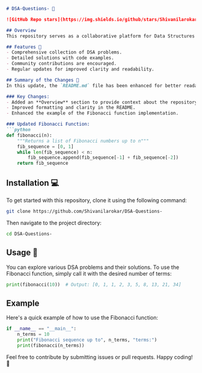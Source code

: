 ```markdown
# DSA-Questions- 🤖

![GitHub Repo stars](https://img.shields.io/github/stars/Shivanilarokar/DSA-Questions-) ![License](https://img.shields.io/badge/license-MIT-blue.svg)

## Overview
This repository serves as a collaborative platform for Data Structures and Algorithms (DSA) enthusiasts. It contains various DSA problems along with their solutions aimed at helping developers improve their coding skills.

## Features 🌟
- Comprehensive collection of DSA problems.
- Detailed solutions with code examples.
- Community contributions are encouraged.
- Regular updates for improved clarity and readability.

## Summary of the Changes 🔄
In this update, the `README.md` file has been enhanced for better readability and clarity. The following changes were made:

### Key Changes:
- Added an **Overview** section to provide context about the repository.
- Improved formatting and clarity in the README.
- Enhanced the example of the Fibonacci function implementation.

### Updated Fibonacci Function:
```python
def fibonacci(n):
    """Returns a list of Fibonacci numbers up to n"""
    fib_sequence = [0, 1]
    while len(fib_sequence) < n:
        fib_sequence.append(fib_sequence[-1] + fib_sequence[-2])
    return fib_sequence
```

## Installation 💻
To get started with this repository, clone it using the following command:
```bash
git clone https://github.com/Shivanilarokar/DSA-Questions-
```
Then navigate to the project directory:
```bash
cd DSA-Questions-
```

## Usage 🚀
You can explore various DSA problems and their solutions. To use the Fibonacci function, simply call it with the desired number of terms:
```python
print(fibonacci(10))  # Output: [0, 1, 1, 2, 3, 5, 8, 13, 21, 34]
```

## Example
Here's a quick example of how to use the Fibonacci function:
```python
if __name__ == "__main__":
    n_terms = 10
    print("Fibonacci sequence up to", n_terms, "terms:")
    print(fibonacci(n_terms))
```

Feel free to contribute by submitting issues or pull requests. Happy coding! 🎉
```
